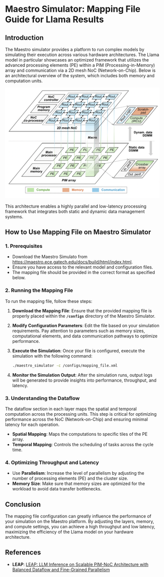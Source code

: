 
# Maestro Simulator: Mapping File Guide for Llama Results

## Introduction

The Maestro simulator provides a platform to run complex models by simulating their execution across various hardware architectures. The Llama model in particular showcases an optimized framework that utilizes the advanced processing elements (PE) within a PIM (Processing-in-Memory) array and communication via a 2D mesh NoC (Network-on-Chip). Below is an architectural overview of the system, which includes both memory and computation units.

![LEAP Architecture](LEAP_ARCHITECTURE.png)

This architecture enables a highly parallel and low-latency processing framework that integrates both static and dynamic data management systems.

## How to Use Mapping File on Maestro Simulator

### 1. **Prerequisites**
   - Download the Maestro Simulato from https://maestro.ece.gatech.edu/docs/build/html/index.html.
   - Ensure you have access to the relevant model and configuration files.
   - The mapping file should be provided in the correct format as specified below.

### 2. **Running the Mapping File**
   To run the mapping file, follow these steps:

   1. **Download the Mapping File**:
      Ensure that the provided mapping file is properly placed within the **`/configs`** directory of the Maestro Simulator.

   2. **Modify Configuration Parameters**:
      Edit the file based on your simulation requirements. Pay attention to parameters such as memory sizes, computational elements, and data communication pathways to optimize performance.

   3. **Execute the Simulation**:
      Once your file is configured, execute the simulation with the following command:
      ```bash
      ./maestro_simulator -c /configs/mapping_file.xml
      ```

   4. **Monitor the Simulation Output**:
      After the simulation runs, output logs will be generated to provide insights into performance, throughput, and latency.

### 3. **Understanding the Dataflow**
   The dataflow section in each layer maps the spatial and temporal computation across the processing units. This step is critical for optimizing performance across the NoC (Network-on-Chip) and ensuring minimal latency for each operation.

   - **Spatial Mapping**: Maps the computations to specific tiles of the PE array.
   - **Temporal Mapping**: Controls the scheduling of tasks across the cycle time.

### 4. **Optimizing Throughput and Latency**
   - Use **Parallelism**: Increase the level of parallelism by adjusting the number of processing elements (PE) and the cluster size.
   - **Memory Size**: Make sure that memory sizes are optimized for the workload to avoid data transfer bottlenecks.

## Conclusion

The mapping file configuration can greatly influence the performance of your simulation on the Maestro platform. By adjusting the layers, memory, and compute settings, you can achieve a high throughput and low latency, maximizing the efficiency of the Llama model on your hardware architecture.

## References

- **LEAP**: [LEAP: LLM Inference on Scalable PIM-NoC Architecture with Balanced Dataflow and Fine-Grained Parallelism](https://arxiv.org/abs/2405.02351)
